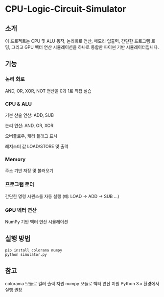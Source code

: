 # CPU-Logic-Circuit-Simulator

## 소개
이 프로젝트는 CPU 및 ALU 동작, 논리회로 연산, 메모리 입출력, 간단한 프로그램 로딩, 그리고 GPU 벡터 연산 시뮬레이션을 하나로 통합한 파이썬 기반 시뮬레이터입니다.

## 기능

### 논리 회로
AND, OR, XOR, NOT 연산을 0과 1로 직접 실습

### CPU & ALU
기본 산술 연산: ADD, SUB

논리 연산: AND, OR, XOR

오버플로우, 캐리 플래그 표시

레지스터 값 LOAD/STORE 및 출력

### Memory
주소 기반 저장 및 불러오기

### 프로그램 로더
간단한 명령 시퀀스를 자동 실행 (예: LOAD → ADD → SUB …)

### GPU 벡터 연산
NumPy 기반 벡터 연산 시뮬레이션

## 실행 방법

```CMD
pip install colorama numpy
python simulator.py
```

## 참고

colorama 모듈로 컬러 출력 지원
numpy 모듈로 벡터 연산 지원
Python 3.x 환경에서 실행 권장
